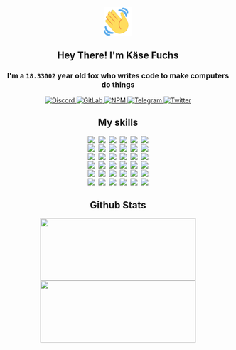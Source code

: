 <div><p align=center><img src=./resources/images/wave.gif width=64px height=64px></p><h2 align=center>Hey There! I'm Käse Fuchs</h2><h3 align=center>I'm a <code>18.33002</code> year old fox who writes code to make computers do things</h3><p align=center><a href=https://discord.com/users/507526681125322772><img alt=Discord src="https://img.shields.io/badge/Discord-5865F2?logo=discord&logoColor=white&style=flat-square#a68908a8251fea49b94fa6dfe8a8e958"> </a><a href=https://gitlab.com/kasefuchs><img alt=GitLab src="https://img.shields.io/badge/GitLab-330F63?logo=gitlab&logoColor=white&style=flat-square#a68908a8251fea49b94fa6dfe8a8e958"> </a><a href=https://npmjs.com/~kasefuchs><img alt=NPM src="https://img.shields.io/badge/NPM-CB3837?logo=npm&logoColor=white&style=flat-square#a68908a8251fea49b94fa6dfe8a8e958"> </a><a href=https://t.me/kasefuchs><img alt=Telegram src="https://img.shields.io/badge/Telegram-2CA5E0?logo=telegram&logoColor=white&style=flat-square#a68908a8251fea49b94fa6dfe8a8e958"> </a><a href=https://twitter.com/kasefuchs><img alt=Twitter src="https://img.shields.io/badge/Twitter-1DA1F2?logo=twitter&logoColor=white&style=flat-square#a68908a8251fea49b94fa6dfe8a8e958"></a></p><h2 align=center>My skills</h2><p align=center><a href=https://aws.amazon.com/ ><picture><source srcset="https://skillicons.dev/icons?i=aws&theme=dark#a68908a8251fea49b94fa6dfe8a8e958" media="(prefers-color-scheme: dark)"><source srcset="https://skillicons.dev/icons?i=aws&theme=light#a68908a8251fea49b94fa6dfe8a8e958" media="(prefers-color-scheme: light), (prefers-color-scheme: no-preference)"><img src="https://skillicons.dev/icons?i=aws&theme=light#a68908a8251fea49b94fa6dfe8a8e958"></picture></a>&nbsp;&nbsp;<a href=https://en.wikipedia.org/wiki/Bash_(Unix_shell)><picture><source srcset="https://skillicons.dev/icons?i=bash&theme=dark#a68908a8251fea49b94fa6dfe8a8e958" media="(prefers-color-scheme: dark)"><source srcset="https://skillicons.dev/icons?i=bash&theme=light#a68908a8251fea49b94fa6dfe8a8e958" media="(prefers-color-scheme: light), (prefers-color-scheme: no-preference)"><img src="https://skillicons.dev/icons?i=bash&theme=light#a68908a8251fea49b94fa6dfe8a8e958"></picture></a>&nbsp;&nbsp;<a href=https://discord.com/developers/docs><picture><source srcset="https://skillicons.dev/icons?i=bots&theme=dark#a68908a8251fea49b94fa6dfe8a8e958" media="(prefers-color-scheme: dark)"><source srcset="https://skillicons.dev/icons?i=bots&theme=light#a68908a8251fea49b94fa6dfe8a8e958" media="(prefers-color-scheme: light), (prefers-color-scheme: no-preference)"><img src="https://skillicons.dev/icons?i=bots&theme=light#a68908a8251fea49b94fa6dfe8a8e958"></picture></a>&nbsp;&nbsp;<a href=https://www.cloudflare.com/ ><picture><source srcset="https://skillicons.dev/icons?i=cloudflare&theme=dark#a68908a8251fea49b94fa6dfe8a8e958" media="(prefers-color-scheme: dark)"><source srcset="https://skillicons.dev/icons?i=cloudflare&theme=light#a68908a8251fea49b94fa6dfe8a8e958" media="(prefers-color-scheme: light), (prefers-color-scheme: no-preference)"><img src="https://skillicons.dev/icons?i=cloudflare&theme=light#a68908a8251fea49b94fa6dfe8a8e958"></picture></a>&nbsp;&nbsp;<a href=https://en.wikipedia.org/wiki/CSS><picture><source srcset="https://skillicons.dev/icons?i=css&theme=dark#a68908a8251fea49b94fa6dfe8a8e958" media="(prefers-color-scheme: dark)"><source srcset="https://skillicons.dev/icons?i=css&theme=light#a68908a8251fea49b94fa6dfe8a8e958" media="(prefers-color-scheme: light), (prefers-color-scheme: no-preference)"><img src="https://skillicons.dev/icons?i=css&theme=light#a68908a8251fea49b94fa6dfe8a8e958"></picture></a>&nbsp;&nbsp;<a href=https://www.docker.com/ ><picture><source srcset="https://skillicons.dev/icons?i=docker&theme=dark#a68908a8251fea49b94fa6dfe8a8e958" media="(prefers-color-scheme: dark)"><source srcset="https://skillicons.dev/icons?i=docker&theme=light#a68908a8251fea49b94fa6dfe8a8e958" media="(prefers-color-scheme: light), (prefers-color-scheme: no-preference)"><img src="https://skillicons.dev/icons?i=docker&theme=light#a68908a8251fea49b94fa6dfe8a8e958"></picture></a><br><a href=https://www.electronjs.org/ ><picture><source srcset="https://skillicons.dev/icons?i=electron&theme=dark#a68908a8251fea49b94fa6dfe8a8e958" media="(prefers-color-scheme: dark)"><source srcset="https://skillicons.dev/icons?i=electron&theme=light#a68908a8251fea49b94fa6dfe8a8e958" media="(prefers-color-scheme: light), (prefers-color-scheme: no-preference)"><img src="https://skillicons.dev/icons?i=electron&theme=light#a68908a8251fea49b94fa6dfe8a8e958"></picture></a>&nbsp;&nbsp;<a href=https://expressjs.com/ ><picture><source srcset="https://skillicons.dev/icons?i=express&theme=dark#a68908a8251fea49b94fa6dfe8a8e958" media="(prefers-color-scheme: dark)"><source srcset="https://skillicons.dev/icons?i=express&theme=light#a68908a8251fea49b94fa6dfe8a8e958" media="(prefers-color-scheme: light), (prefers-color-scheme: no-preference)"><img src="https://skillicons.dev/icons?i=express&theme=light#a68908a8251fea49b94fa6dfe8a8e958"></picture></a>&nbsp;&nbsp;<a href=https://www.figma.com/ ><picture><source srcset="https://skillicons.dev/icons?i=figma&theme=dark#a68908a8251fea49b94fa6dfe8a8e958" media="(prefers-color-scheme: dark)"><source srcset="https://skillicons.dev/icons?i=figma&theme=light#a68908a8251fea49b94fa6dfe8a8e958" media="(prefers-color-scheme: light), (prefers-color-scheme: no-preference)"><img src="https://skillicons.dev/icons?i=figma&theme=light#a68908a8251fea49b94fa6dfe8a8e958"></picture></a>&nbsp;&nbsp;<a href=https://firebase.google.com/ ><picture><source srcset="https://skillicons.dev/icons?i=firebase&theme=dark#a68908a8251fea49b94fa6dfe8a8e958" media="(prefers-color-scheme: dark)"><source srcset="https://skillicons.dev/icons?i=firebase&theme=light#a68908a8251fea49b94fa6dfe8a8e958" media="(prefers-color-scheme: light), (prefers-color-scheme: no-preference)"><img src="https://skillicons.dev/icons?i=firebase&theme=light#a68908a8251fea49b94fa6dfe8a8e958"></picture></a>&nbsp;&nbsp;<a href=https://flask.palletsprojects.com/ ><picture><source srcset="https://skillicons.dev/icons?i=flask&theme=dark#a68908a8251fea49b94fa6dfe8a8e958" media="(prefers-color-scheme: dark)"><source srcset="https://skillicons.dev/icons?i=flask&theme=light#a68908a8251fea49b94fa6dfe8a8e958" media="(prefers-color-scheme: light), (prefers-color-scheme: no-preference)"><img src="https://skillicons.dev/icons?i=flask&theme=light#a68908a8251fea49b94fa6dfe8a8e958"></picture></a>&nbsp;&nbsp;<a href=https://cloud.google.com/ ><picture><source srcset="https://skillicons.dev/icons?i=gcp&theme=dark#a68908a8251fea49b94fa6dfe8a8e958" media="(prefers-color-scheme: dark)"><source srcset="https://skillicons.dev/icons?i=gcp&theme=light#a68908a8251fea49b94fa6dfe8a8e958" media="(prefers-color-scheme: light), (prefers-color-scheme: no-preference)"><img src="https://skillicons.dev/icons?i=gcp&theme=light#a68908a8251fea49b94fa6dfe8a8e958"></picture></a><br><a href=https://git-scm.com/ ><picture><source srcset="https://skillicons.dev/icons?i=git&theme=dark#a68908a8251fea49b94fa6dfe8a8e958" media="(prefers-color-scheme: dark)"><source srcset="https://skillicons.dev/icons?i=git&theme=light#a68908a8251fea49b94fa6dfe8a8e958" media="(prefers-color-scheme: light), (prefers-color-scheme: no-preference)"><img src="https://skillicons.dev/icons?i=git&theme=light#a68908a8251fea49b94fa6dfe8a8e958"></picture></a>&nbsp;&nbsp;<a href=https://github.com/ ><picture><source srcset="https://skillicons.dev/icons?i=github&theme=dark#a68908a8251fea49b94fa6dfe8a8e958" media="(prefers-color-scheme: dark)"><source srcset="https://skillicons.dev/icons?i=github&theme=light#a68908a8251fea49b94fa6dfe8a8e958" media="(prefers-color-scheme: light), (prefers-color-scheme: no-preference)"><img src="https://skillicons.dev/icons?i=github&theme=light#a68908a8251fea49b94fa6dfe8a8e958"></picture></a>&nbsp;&nbsp;<a href=https://gitlab.com/ ><picture><source srcset="https://skillicons.dev/icons?i=gitlab&theme=dark#a68908a8251fea49b94fa6dfe8a8e958" media="(prefers-color-scheme: dark)"><source srcset="https://skillicons.dev/icons?i=gitlab&theme=light#a68908a8251fea49b94fa6dfe8a8e958" media="(prefers-color-scheme: light), (prefers-color-scheme: no-preference)"><img src="https://skillicons.dev/icons?i=gitlab&theme=light#a68908a8251fea49b94fa6dfe8a8e958"></picture></a>&nbsp;&nbsp;<a href=https://www.heroku.com/ ><picture><source srcset="https://skillicons.dev/icons?i=heroku&theme=dark#a68908a8251fea49b94fa6dfe8a8e958" media="(prefers-color-scheme: dark)"><source srcset="https://skillicons.dev/icons?i=heroku&theme=light#a68908a8251fea49b94fa6dfe8a8e958" media="(prefers-color-scheme: light), (prefers-color-scheme: no-preference)"><img src="https://skillicons.dev/icons?i=heroku&theme=light#a68908a8251fea49b94fa6dfe8a8e958"></picture></a>&nbsp;&nbsp;<a href=https://en.wikipedia.org/wiki/HTML><picture><source srcset="https://skillicons.dev/icons?i=html&theme=dark#a68908a8251fea49b94fa6dfe8a8e958" media="(prefers-color-scheme: dark)"><source srcset="https://skillicons.dev/icons?i=html&theme=light#a68908a8251fea49b94fa6dfe8a8e958" media="(prefers-color-scheme: light), (prefers-color-scheme: no-preference)"><img src="https://skillicons.dev/icons?i=html&theme=light#a68908a8251fea49b94fa6dfe8a8e958"></picture></a>&nbsp;&nbsp;<a href=https://en.wikipedia.org/wiki/JavaScript><picture><source srcset="https://skillicons.dev/icons?i=js&theme=dark#a68908a8251fea49b94fa6dfe8a8e958" media="(prefers-color-scheme: dark)"><source srcset="https://skillicons.dev/icons?i=js&theme=light#a68908a8251fea49b94fa6dfe8a8e958" media="(prefers-color-scheme: light), (prefers-color-scheme: no-preference)"><img src="https://skillicons.dev/icons?i=js&theme=light#a68908a8251fea49b94fa6dfe8a8e958"></picture></a><br><a href=https://en.wikipedia.org/wiki/Linux><picture><source srcset="https://skillicons.dev/icons?i=linux&theme=dark#a68908a8251fea49b94fa6dfe8a8e958" media="(prefers-color-scheme: dark)"><source srcset="https://skillicons.dev/icons?i=linux&theme=light#a68908a8251fea49b94fa6dfe8a8e958" media="(prefers-color-scheme: light), (prefers-color-scheme: no-preference)"><img src="https://skillicons.dev/icons?i=linux&theme=light#a68908a8251fea49b94fa6dfe8a8e958"></picture></a>&nbsp;&nbsp;<a href=https://mui.com/ ><picture><source srcset="https://skillicons.dev/icons?i=materialui&theme=dark#a68908a8251fea49b94fa6dfe8a8e958" media="(prefers-color-scheme: dark)"><source srcset="https://skillicons.dev/icons?i=materialui&theme=light#a68908a8251fea49b94fa6dfe8a8e958" media="(prefers-color-scheme: light), (prefers-color-scheme: no-preference)"><img src="https://skillicons.dev/icons?i=materialui&theme=light#a68908a8251fea49b94fa6dfe8a8e958"></picture></a>&nbsp;&nbsp;<a href=https://en.wikipedia.org/wiki/Markdown><picture><source srcset="https://skillicons.dev/icons?i=md&theme=dark#a68908a8251fea49b94fa6dfe8a8e958" media="(prefers-color-scheme: dark)"><source srcset="https://skillicons.dev/icons?i=md&theme=light#a68908a8251fea49b94fa6dfe8a8e958" media="(prefers-color-scheme: light), (prefers-color-scheme: no-preference)"><img src="https://skillicons.dev/icons?i=md&theme=light#a68908a8251fea49b94fa6dfe8a8e958"></picture></a>&nbsp;&nbsp;<a href=https://www.mongodb.com/ ><picture><source srcset="https://skillicons.dev/icons?i=mongodb&theme=dark#a68908a8251fea49b94fa6dfe8a8e958" media="(prefers-color-scheme: dark)"><source srcset="https://skillicons.dev/icons?i=mongodb&theme=light#a68908a8251fea49b94fa6dfe8a8e958" media="(prefers-color-scheme: light), (prefers-color-scheme: no-preference)"><img src="https://skillicons.dev/icons?i=mongodb&theme=light#a68908a8251fea49b94fa6dfe8a8e958"></picture></a>&nbsp;&nbsp;<a href=https://www.mysql.com/ ><picture><source srcset="https://skillicons.dev/icons?i=mysql&theme=dark#a68908a8251fea49b94fa6dfe8a8e958" media="(prefers-color-scheme: dark)"><source srcset="https://skillicons.dev/icons?i=mysql&theme=light#a68908a8251fea49b94fa6dfe8a8e958" media="(prefers-color-scheme: light), (prefers-color-scheme: no-preference)"><img src="https://skillicons.dev/icons?i=mysql&theme=light#a68908a8251fea49b94fa6dfe8a8e958"></picture></a>&nbsp;&nbsp;<a href=https://nextjs.org/ ><picture><source srcset="https://skillicons.dev/icons?i=nextjs&theme=dark#a68908a8251fea49b94fa6dfe8a8e958" media="(prefers-color-scheme: dark)"><source srcset="https://skillicons.dev/icons?i=nextjs&theme=light#a68908a8251fea49b94fa6dfe8a8e958" media="(prefers-color-scheme: light), (prefers-color-scheme: no-preference)"><img src="https://skillicons.dev/icons?i=nextjs&theme=light#a68908a8251fea49b94fa6dfe8a8e958"></picture></a><br><a href=https://nodejs.org/en/ ><picture><source srcset="https://skillicons.dev/icons?i=nodejs&theme=dark#a68908a8251fea49b94fa6dfe8a8e958" media="(prefers-color-scheme: dark)"><source srcset="https://skillicons.dev/icons?i=nodejs&theme=light#a68908a8251fea49b94fa6dfe8a8e958" media="(prefers-color-scheme: light), (prefers-color-scheme: no-preference)"><img src="https://skillicons.dev/icons?i=nodejs&theme=light#a68908a8251fea49b94fa6dfe8a8e958"></picture></a>&nbsp;&nbsp;<a href=https://www.postgresql.org/ ><picture><source srcset="https://skillicons.dev/icons?i=postgres&theme=dark#a68908a8251fea49b94fa6dfe8a8e958" media="(prefers-color-scheme: dark)"><source srcset="https://skillicons.dev/icons?i=postgres&theme=light#a68908a8251fea49b94fa6dfe8a8e958" media="(prefers-color-scheme: light), (prefers-color-scheme: no-preference)"><img src="https://skillicons.dev/icons?i=postgres&theme=light#a68908a8251fea49b94fa6dfe8a8e958"></picture></a>&nbsp;&nbsp;<a href=https://learn.microsoft.com/en-us/powershell/ ><picture><source srcset="https://skillicons.dev/icons?i=powershell&theme=dark#a68908a8251fea49b94fa6dfe8a8e958" media="(prefers-color-scheme: dark)"><source srcset="https://skillicons.dev/icons?i=powershell&theme=light#a68908a8251fea49b94fa6dfe8a8e958" media="(prefers-color-scheme: light), (prefers-color-scheme: no-preference)"><img src="https://skillicons.dev/icons?i=powershell&theme=light#a68908a8251fea49b94fa6dfe8a8e958"></picture></a>&nbsp;&nbsp;<a href=https://www.python.org/ ><picture><source srcset="https://skillicons.dev/icons?i=py&theme=dark#a68908a8251fea49b94fa6dfe8a8e958" media="(prefers-color-scheme: dark)"><source srcset="https://skillicons.dev/icons?i=py&theme=light#a68908a8251fea49b94fa6dfe8a8e958" media="(prefers-color-scheme: light), (prefers-color-scheme: no-preference)"><img src="https://skillicons.dev/icons?i=py&theme=light#a68908a8251fea49b94fa6dfe8a8e958"></picture></a>&nbsp;&nbsp;<a href=https://www.raspberrypi.org/ ><picture><source srcset="https://skillicons.dev/icons?i=raspberrypi&theme=dark#a68908a8251fea49b94fa6dfe8a8e958" media="(prefers-color-scheme: dark)"><source srcset="https://skillicons.dev/icons?i=raspberrypi&theme=light#a68908a8251fea49b94fa6dfe8a8e958" media="(prefers-color-scheme: light), (prefers-color-scheme: no-preference)"><img src="https://skillicons.dev/icons?i=raspberrypi&theme=light#a68908a8251fea49b94fa6dfe8a8e958"></picture></a>&nbsp;&nbsp;<a href=https://reactjs.org/ ><picture><source srcset="https://skillicons.dev/icons?i=react&theme=dark#a68908a8251fea49b94fa6dfe8a8e958" media="(prefers-color-scheme: dark)"><source srcset="https://skillicons.dev/icons?i=react&theme=light#a68908a8251fea49b94fa6dfe8a8e958" media="(prefers-color-scheme: light), (prefers-color-scheme: no-preference)"><img src="https://skillicons.dev/icons?i=react&theme=light#a68908a8251fea49b94fa6dfe8a8e958"></picture></a><br><a href=https://redux.js.org/ ><picture><source srcset="https://skillicons.dev/icons?i=redux&theme=dark#a68908a8251fea49b94fa6dfe8a8e958" media="(prefers-color-scheme: dark)"><source srcset="https://skillicons.dev/icons?i=redux&theme=light#a68908a8251fea49b94fa6dfe8a8e958" media="(prefers-color-scheme: light), (prefers-color-scheme: no-preference)"><img src="https://skillicons.dev/icons?i=redux&theme=light#a68908a8251fea49b94fa6dfe8a8e958"></picture></a>&nbsp;&nbsp;<a href=https://en.wikipedia.org/wiki/Regular_expression><picture><source srcset="https://skillicons.dev/icons?i=regex&theme=dark#a68908a8251fea49b94fa6dfe8a8e958" media="(prefers-color-scheme: dark)"><source srcset="https://skillicons.dev/icons?i=regex&theme=light#a68908a8251fea49b94fa6dfe8a8e958" media="(prefers-color-scheme: light), (prefers-color-scheme: no-preference)"><img src="https://skillicons.dev/icons?i=regex&theme=light#a68908a8251fea49b94fa6dfe8a8e958"></picture></a>&nbsp;&nbsp;<a href=https://en.wikipedia.org/wiki/Sass_(stylesheet_language)><picture><source srcset="https://skillicons.dev/icons?i=sass&theme=dark#a68908a8251fea49b94fa6dfe8a8e958" media="(prefers-color-scheme: dark)"><source srcset="https://skillicons.dev/icons?i=sass&theme=light#a68908a8251fea49b94fa6dfe8a8e958" media="(prefers-color-scheme: light), (prefers-color-scheme: no-preference)"><img src="https://skillicons.dev/icons?i=sass&theme=light#a68908a8251fea49b94fa6dfe8a8e958"></picture></a>&nbsp;&nbsp;<a href=https://www.typescriptlang.org/ ><picture><source srcset="https://skillicons.dev/icons?i=ts&theme=dark#a68908a8251fea49b94fa6dfe8a8e958" media="(prefers-color-scheme: dark)"><source srcset="https://skillicons.dev/icons?i=ts&theme=light#a68908a8251fea49b94fa6dfe8a8e958" media="(prefers-color-scheme: light), (prefers-color-scheme: no-preference)"><img src="https://skillicons.dev/icons?i=ts&theme=light#a68908a8251fea49b94fa6dfe8a8e958"></picture></a>&nbsp;&nbsp;<a href=https://unity.com/ ><picture><source srcset="https://skillicons.dev/icons?i=unity&theme=dark#a68908a8251fea49b94fa6dfe8a8e958" media="(prefers-color-scheme: dark)"><source srcset="https://skillicons.dev/icons?i=unity&theme=light#a68908a8251fea49b94fa6dfe8a8e958" media="(prefers-color-scheme: light), (prefers-color-scheme: no-preference)"><img src="https://skillicons.dev/icons?i=unity&theme=light#a68908a8251fea49b94fa6dfe8a8e958"></picture></a>&nbsp;&nbsp;<a href=https://workers.cloudflare.com/ ><picture><source srcset="https://skillicons.dev/icons?i=workers&theme=dark#a68908a8251fea49b94fa6dfe8a8e958" media="(prefers-color-scheme: dark)"><source srcset="https://skillicons.dev/icons?i=workers&theme=light#a68908a8251fea49b94fa6dfe8a8e958" media="(prefers-color-scheme: light), (prefers-color-scheme: no-preference)"><img src="https://skillicons.dev/icons?i=workers&theme=light#a68908a8251fea49b94fa6dfe8a8e958"></picture></a><br></p><h2 align=center>Github Stats</h2><p align=center><picture><source srcset="https://github-readme-stats-kasefuchs.vercel.app/api/?count_private=true&hide_border=true&hide_rank=true&line_height=20&hide_title=true&username=Kasefuchs&theme=dark#a68908a8251fea49b94fa6dfe8a8e958" media="(prefers-color-scheme: dark)"><source srcset="https://github-readme-stats-kasefuchs.vercel.app/api/?count_private=true&hide_border=true&hide_rank=true&line_height=20&hide_title=true&username=Kasefuchs&theme=light#a68908a8251fea49b94fa6dfe8a8e958" media="(prefers-color-scheme: light), (prefers-color-scheme: no-preference)"><img align=middle width=350 height=140 src="https://github-readme-stats-kasefuchs.vercel.app/api/?count_private=true&hide_border=true&hide_rank=true&line_height=20&hide_title=true&username=Kasefuchs&theme=light#a68908a8251fea49b94fa6dfe8a8e958"></picture><picture><source srcset="https://github-readme-stats-kasefuchs.vercel.app/api/top-langs/?count_private=true&hide_border=true&layout=compact&username=Kasefuchs&theme=dark#a68908a8251fea49b94fa6dfe8a8e958" media="(prefers-color-scheme: dark)"><source srcset="https://github-readme-stats-kasefuchs.vercel.app/api/top-langs/?count_private=true&hide_border=true&layout=compact&username=Kasefuchs&theme=light#a68908a8251fea49b94fa6dfe8a8e958" media="(prefers-color-scheme: light), (prefers-color-scheme: no-preference)"><img align=middle width=350 height=140 src="https://github-readme-stats-kasefuchs.vercel.app/api/top-langs/?count_private=true&hide_border=true&layout=compact&username=Kasefuchs&theme=light#a68908a8251fea49b94fa6dfe8a8e958"></picture></p><img src="https://hit.yhype.me/github/profile?user_id=64592097#a68908a8251fea49b94fa6dfe8a8e958" alt=""></div>